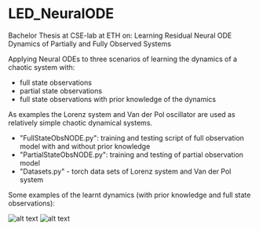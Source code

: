# LED_NeuralODE
Bachelor Thesis at CSE-lab at ETH on: Learning Residual Neural ODE Dynamics of Partially and Fully Observed Systems

Applying Neural ODEs to three scenarios of learning the dynamics of a chaotic system with:
  - full state observations
  - partial state observations
  - full state observations with prior knowledge of the dynamics
  
As examples the Lorenz system and Van der Pol oscillator are used as relatively simple chaotic dynamical systems.

  - "FullStateObsNODE.py": training and testing script of full observation model with and without prior knowledge
  - "PartialStateObsNODE.py": training and testing of partial observation model
  - "Datasets.py" - torch data sets of Lorenz system and Van der Pol system

Some examples of the learnt dynamics (with prior knowledge and full state observations):

![alt text](https://github.com/vbjan/LED_NeuralODE/blob/master/results_figures/SumKnowledge/0.6attractor.png)
![alt text](https://github.com/vbjan/LED_NeuralODE/blob/master/results_figures/SumKnowledge/0.6learntx.png)

